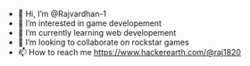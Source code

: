 - 👋 Hi, I’m @Rajvardhan-1
- 👀 I’m interested in game developement
- 🌱 I’m currently learning web developement
- 💞️ I’m looking to collaborate on rockstar games
- 📫 How to reach me https://www.hackerearth.com/@raj1820

<!---
Rajvardhan-1/Rajvardhan-1 is a ✨ special ✨ repository because its `README.md` (this file) appears on your GitHub profile.
You can click the Preview link to take a look at your changes.
--->
